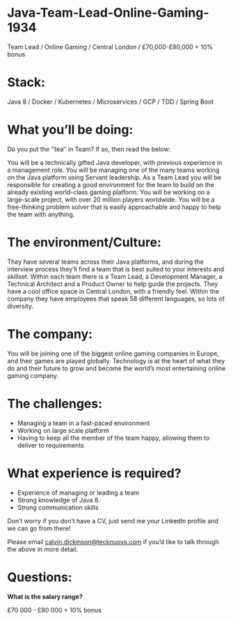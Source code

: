 # Java-Team-Lead-Online-Gaming-1934

Team Lead / Online Gaming / Central London / £70,000-£80,000 + 10% bonus

# Stack: 

Java 8 / Docker / Kubernetes / Microservices / GCP / TDD / Spring Boot

# What you’ll be doing: 

Do you put the ‘’tea’’ in Team? If so, then read the below:

You will be a technically gifted Java developer, with previous experience in a management role. You will be managing one of the many teams working on the Java platform using Servant leadership. As a Team Lead you will be responsible for creating a good environment for the team to build on the already existing world-class gaming platform. You will be working on a large-scale project, with over 20 million players worldwide. You will be a free-thinking problem solver that is easily approachable and happy to help the team with anything. 

# The environment/Culture: 

They have several teams across their Java platforms, and during the interview process they’ll find a team that is best suited to your interests and skillset. Within each team there is a Team Lead, a Development Manager, a Technical Architect and a Product Owner to help guide the projects. They have a cool office space in Central London, with a friendly feel. Within the company they have employees that speak 58 different languages, so lots of diversity. 

# The company: 

You will be joining one of the biggest online gaming companies in Europe, and their games are played globally. Technology is at the heart of what they do and their future to grow and become the world’s most entertaining online gaming company. 

# The challenges: 

-	Managing a team in a fast-paced environment
-	Working on large scale platform
-	Having to keep all the member of the team happy, allowing them to deliver to requirements

# What experience is required?

-	Experience of managing or leading a team 
-	Strong knowledge of Java 8.
-	Strong communication skills 

Don’t worry if you don’t have a CV, just send me your LinkedIn profile and we can go from there!

Please email calvin.dickinson@tecknuovo.com if you’d like to talk through the above in more detail.

# Questions:
**What is the salary range?**

£70 000 - £80 000 + 10% bonus 

